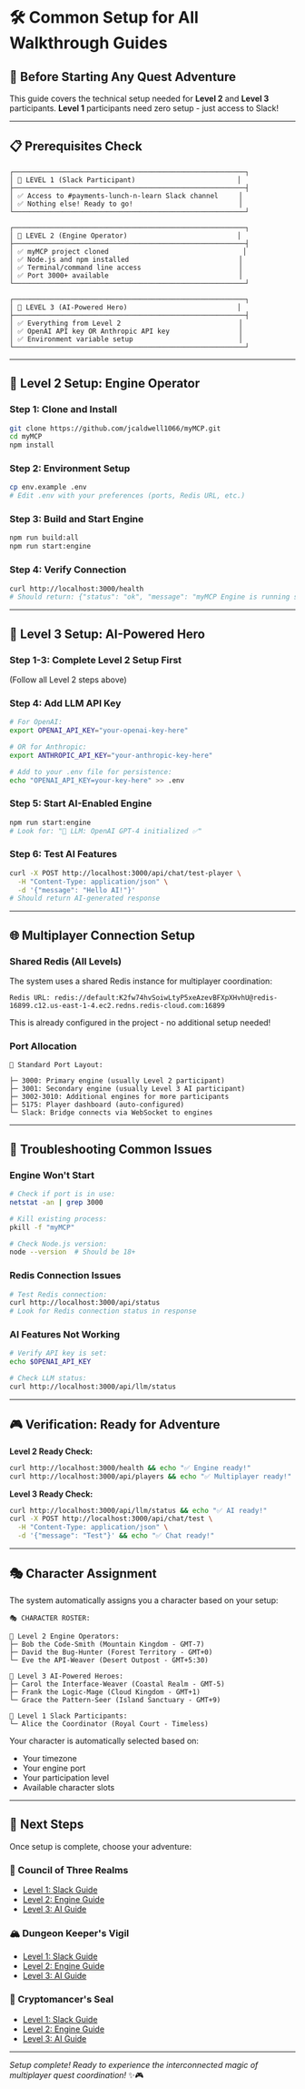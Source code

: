 # 🛠️ Common Setup for All Walkthrough Guides

## 🎯 **Before Starting Any Quest Adventure**

This guide covers the technical setup needed for **Level 2** and **Level 3** participants. **Level 1** participants need zero setup - just access to Slack!

---

## 📋 **Prerequisites Check**

```ascii
┌─────────────────────────────────────────────────────────┐
│ 🥉 LEVEL 1 (Slack Participant)                         │
├─────────────────────────────────────────────────────────┤
│ ✅ Access to #payments-lunch-n-learn Slack channel     │
│ ✅ Nothing else! Ready to go!                          │
└─────────────────────────────────────────────────────────┘

┌─────────────────────────────────────────────────────────┐  
│ 🥈 LEVEL 2 (Engine Operator)                           │
├─────────────────────────────────────────────────────────┤
│ ✅ myMCP project cloned                                 │
│ ✅ Node.js and npm installed                           │
│ ✅ Terminal/command line access                        │
│ ✅ Port 3000+ available                                │
└─────────────────────────────────────────────────────────┘

┌─────────────────────────────────────────────────────────┐
│ 🥇 LEVEL 3 (AI-Powered Hero)                           │  
├─────────────────────────────────────────────────────────┤
│ ✅ Everything from Level 2                             │
│ ✅ OpenAI API key OR Anthropic API key                 │
│ ✅ Environment variable setup                          │
└─────────────────────────────────────────────────────────┘
```

---

## 🚀 **Level 2 Setup: Engine Operator**

### Step 1: Clone and Install
```bash
git clone https://github.com/jcaldwell1066/myMCP.git
cd myMCP
npm install
```

### Step 2: Environment Setup
```bash
cp env.example .env
# Edit .env with your preferences (ports, Redis URL, etc.)
```

### Step 3: Build and Start Engine
```bash
npm run build:all
npm run start:engine
```

### Step 4: Verify Connection
```bash
curl http://localhost:3000/health
# Should return: {"status": "ok", "message": "myMCP Engine is running strong!"}
```

---

## 🧠 **Level 3 Setup: AI-Powered Hero** 

### Step 1-3: Complete Level 2 Setup First
(Follow all Level 2 steps above)

### Step 4: Add LLM API Key
```bash
# For OpenAI:
export OPENAI_API_KEY="your-openai-key-here"

# OR for Anthropic:
export ANTHROPIC_API_KEY="your-anthropic-key-here"

# Add to your .env file for persistence:
echo "OPENAI_API_KEY=your-key-here" >> .env
```

### Step 5: Start AI-Enabled Engine
```bash
npm run start:engine
# Look for: "🤖 LLM: OpenAI GPT-4 initialized ✅"
```

### Step 6: Test AI Features
```bash
curl -X POST http://localhost:3000/api/chat/test-player \
  -H "Content-Type: application/json" \
  -d '{"message": "Hello AI!"}'
# Should return AI-generated response
```

---

## 🌐 **Multiplayer Connection Setup**

### Shared Redis (All Levels)
The system uses a shared Redis instance for multiplayer coordination:
```
Redis URL: redis://default:K2fw74hvSoiwLtyP5xeAzevBFXpXHvhU@redis-16899.c12.us-east-1-4.ec2.redns.redis-cloud.com:16899
```

This is already configured in the project - no additional setup needed!

### Port Allocation
```ascii
📡 Standard Port Layout:

├─ 3000: Primary engine (usually Level 2 participant)
├─ 3001: Secondary engine (usually Level 3 AI participant)  
├─ 3002-3010: Additional engines for more participants
├─ 5175: Player dashboard (auto-configured)
└─ Slack: Bridge connects via WebSocket to engines
```

---

## 🔧 **Troubleshooting Common Issues**

### Engine Won't Start
```bash
# Check if port is in use:
netstat -an | grep 3000

# Kill existing process:
pkill -f "myMCP"

# Check Node.js version:
node --version  # Should be 18+ 
```

### Redis Connection Issues
```bash
# Test Redis connection:
curl http://localhost:3000/api/status
# Look for Redis connection status in response
```

### AI Features Not Working
```bash
# Verify API key is set:
echo $OPENAI_API_KEY

# Check LLM status:
curl http://localhost:3000/api/llm/status
```

---

## 🎮 **Verification: Ready for Adventure**

**Level 2 Ready Check:**
```bash
curl http://localhost:3000/health && echo "✅ Engine ready!"
curl http://localhost:3000/api/players && echo "✅ Multiplayer ready!"
```

**Level 3 Ready Check:**  
```bash
curl http://localhost:3000/api/llm/status && echo "✅ AI ready!"
curl -X POST http://localhost:3000/api/chat/test \
  -H "Content-Type: application/json" \
  -d '{"message": "Test"}' && echo "✅ Chat ready!"
```

---

## 🎭 **Character Assignment**

The system automatically assigns you a character based on your setup:

```ascii
🎭 CHARACTER ROSTER:

🥈 Level 2 Engine Operators:
├─ Bob the Code-Smith (Mountain Kingdom - GMT-7)
├─ David the Bug-Hunter (Forest Territory - GMT+0)
└─ Eve the API-Weaver (Desert Outpost - GMT+5:30)

🥇 Level 3 AI-Powered Heroes:  
├─ Carol the Interface-Weaver (Coastal Realm - GMT-5)
├─ Frank the Logic-Mage (Cloud Kingdom - GMT+1)
└─ Grace the Pattern-Seer (Island Sanctuary - GMT+9)

🥉 Level 1 Slack Participants:
└─ Alice the Coordinator (Royal Court - Timeless)
```

Your character is automatically selected based on:
- Your timezone
- Your engine port  
- Your participation level
- Available character slots

---

## 🎯 **Next Steps**

Once setup is complete, choose your adventure:

### 🤝 Council of Three Realms
- [Level 1: Slack Guide](council-level1-slack.md)
- [Level 2: Engine Guide](council-level2-engine.md)  
- [Level 3: AI Guide](council-level3-ai.md)

### 🏔️ Dungeon Keeper's Vigil
- [Level 1: Slack Guide](dungeon-level1-slack.md)
- [Level 2: Engine Guide](dungeon-level2-engine.md)
- [Level 3: AI Guide](dungeon-level3-ai.md)

### 🔮 Cryptomancer's Seal
- [Level 1: Slack Guide](crypto-level1-slack.md)
- [Level 2: Engine Guide](crypto-level2-engine.md)
- [Level 3: AI Guide](crypto-level3-ai.md)

---

*Setup complete! Ready to experience the interconnected magic of multiplayer quest coordination!* ✨🎮 
